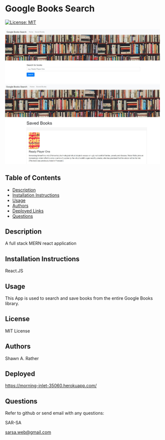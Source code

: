 # Google Books Search

[![License: MIT](https://img.shields.io/badge/License-MIT-yellow.svg)](https://opensource.org/licenses/MIT)

![](assets/HomePic.JPG)
![](assets/SavedPics.JPG)

## Table of Contents
- [Description](#descriptiongo)
- [Installation Instructions](#installgo)
- [Usage](#usagego)
- [Authors](#authorgo)
- [Deployed Links](#deployedgo)
- [Questions](#contactgo)
        
## Description<a id='descriptiongo'></a>

A full stack MERN react application

## Installation Instructions<a id="installgo"></a>

React.JS 
## Usage<a id="usagego"></a>

This App is used to search and save books from the entire Google Books library.
## License<a id="licensego"></a>

MIT License

## Authors<a id="authorgo"></a>

Shawn A. Rather

## Deployed<a id="deployedgo"></a>

https://morning-inlet-35060.herokuapp.com/
## Questions<a id="contactgo"></a>

Refer to github or send email with any questions:

SAR-SA

sarsa.web@gmail.com
